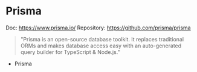 # Prisma

Doc: https://www.prisma.io/
Repository: https://github.com/prisma/prisma

> "Prisma is an open-source database toolkit. It replaces traditional ORMs and makes database access easy with an auto-generated query builder for TypeScript & Node.js."

- Prisma